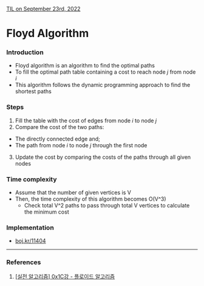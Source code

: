 [TIL on September 23rd, 2022](../../TIL/2022/09/09-23-2022.md)
# **Floyd Algorithm**
### Introduction
- Floyd algorithm is an algorithm to find the optimal paths 
- To fill the optimal path table containing a cost to reach node *j* from node *i*
- This algorithm follows the dynamic programming approach to find the shortest paths

### Steps
1. Fill the table with the cost of edges from node *i* to node *j*
2. Compare the cost of the two paths:
  * The directly connected edge and;
  * The path from node *i* to node *j* through the first node
3. Update the cost by comparing the costs of the paths through all given nodes

### Time complexity
- Assume that the number of given vertices is V
- Then, the time complexity of this algorithm becomes O(V^3)
  * Check total V^2 paths to pass through total V vertices to calculate the minimum cost

### Implementation
- [boj.kr/11404](../../Problem%20Solving/boj/Floyd%20algorithm/11404-09-23-2022.cpp)

___

### References
1. [[실전 알고리즘] 0x1C강 - 플로이드 알고리즘](https://blog.encrypted.gg/1035)